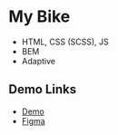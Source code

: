 # My Bike

- HTML, CSS (SCSS), JS
- BEM
- Adaptive

## Demo Links

- [Demo](https://AndriiZakharenko.github.io/layout_landing-page/)
- [Figma](https://www.figma.com/file/NZQAIydtHo5QkINyGLHNcq/BIKE-New-Version?node-id=0%3A1)
